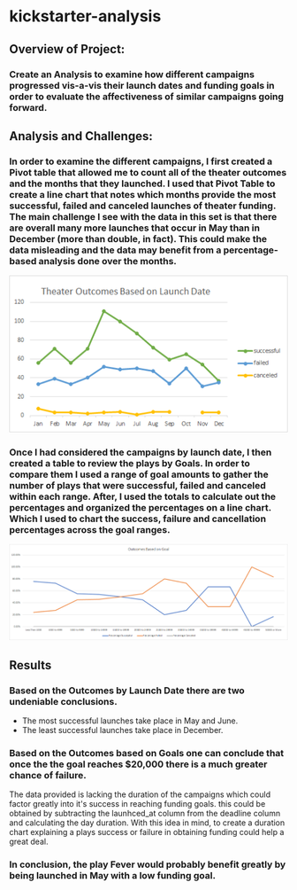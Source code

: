# kickstarter-analysis

## Overview of Project: 

### Create an Analysis to examine how different campaigns progressed vis-a-vis their launch dates and funding goals in order to evaluate the affectiveness of similar campaigns going forward. 

## Analysis and Challenges:

### In order to examine the different campaigns, I first created a Pivot table that allowed me to count all of the theater outcomes and the months that they launched. I used that Pivot Table to create a line chart that notes which months provide the most successful, failed and canceled launches of theater funding. The main challenge I see with the data in this set is that there are overall many more launches that occur in May than in December (more than double, in fact). This could make the data misleading and the data may benefit from a percentage-based analysis done over the months.
![Theater_Outcomes_vs_Launch.png](./Theater_Outcomes_vs_Launch.png)

### Once I had considered the campaigns by launch date, I then created a table to review the plays by Goals. In order to compare them I used a range of goal amounts to gather the number of plays that were successful, failed and canceled within each range. After, I used the totals to calculate out the percentages and organized the percentages on a line chart. Which I used to chart the success, failure and cancellation percentages across the goal ranges.
![Outcomes_vs_Goals.png](./Outcomes_vs_Goals.png)

## Results

### Based on the Outcomes by Launch Date there are two undeniable conclusions.
*  The most successful launches take place in May and June.
*  The least successful launches take place in December.
### Based on the Outcomes based on Goals one can conclude that once the the goal reaches $20,000 there is a much greater chance of failure.

The data provided is lacking the duration of the campaigns which could factor greatly into it's success in reaching funding goals. this could be obtained by subtracting the launhced_at column from the deadline column and calculating the day duration. With this idea in mind, to create a duration chart explaining a plays success or failure in obtaining funding could help a great deal.

### In conclusion, the play Fever would probably benefit greatly by being launched in May with a low funding goal.
